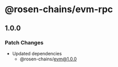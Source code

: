 # @rosen-chains/evm-rpc

## 1.0.0

### Patch Changes

- Updated dependencies
  - @rosen-chains/evm@1.0.0
